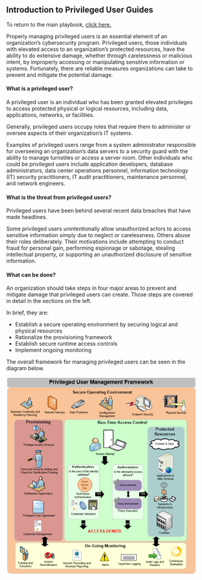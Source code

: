 ## Introduction to Privileged User Guides

To return to the main playbook, <a href="http://maoconnor.github.io/ficam-playbook">click here.</a>

Properly managing privileged users is an essential element of an organization’s cybersecurity program.  Privileged users, those individuals with elevated access to an organization’s protected resources, have the ability to do extensive damage, whether through carelessness or malicious intent, by improperly accessing or manipulating sensitive information or systems. Fortunately, there are reliable measures organizations can take to prevent and mitigate the potential damage.

#### What is a privileged user?

A privileged user is an individual who has been granted elevated privileges to access protected physical or logical resources, including data, applications, networks, or facilities.  

Generally, privileged users occupy roles that require them to administer or oversee aspects of their organization’s IT systems.  

Examples of privileged users range from a system administrator responsible for overseeing an organization’s data servers to a security guard with the ability to manage turnstiles or access a server room. Other individuals who could be privileged users include application developers, database administrators, data center operations personnel, information technology (IT) security practitioners, IT audit practitioners, maintenance personnel, and network engineers.

#### What is the threat from privileged users?

Privileged users have been behind several recent data breaches that have made headlines.

Some privileged users unintentionally allow unauthorized actors to access sensitive information simply due to neglect or carelessness. Others abuse their roles deliberately. Their motivations include attempting to conduct fraud for personal gain, performing espionage or sabotage, stealing intellectual property, or supporting an unauthorized disclosure of sensitive information.

#### What can be done?

An organization should take steps in four major areas to prevent and mitigate damage that privileged users can create.  Those steps are covered in detail in the sections on the left.  

In brief, they are: 

- Establish a secure operating environment by securing logical and physical resources
- Rationalize the provisioning framework
- Establish secure runtime access controls
- Implement ongoing monitoring

The overall framework for managing privileged users can be seen in the diagram below.

<div style="text-align:center"><img src="img/Framework.png"/></div>